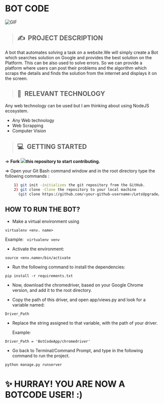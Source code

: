# **BOT CODE**

![GIF](https://github.com/BOT-CODERS/BotCodeApp/blob/master/Bot_Code_Demo.gif)

>## ✍&nbsp; PROJECT DESCRIPTION
A bot that automates solving a task on a website.We will simply create a Bot which searches solution on Google and provides the best solution on the Platform. This can be also used to solve errors. So we can provide a platform where users can post their problems and the algorithm which scraps the details and finds the solution from the internet and displays it on the screen.

>## 📂&nbsp; RELEVANT TECHNOLOGY
Any web technology can be used but I am thinking about using NodeJS ecosystem.

* Any Web technology
* Web Scrapping
* Computer Vision


>## 💻&nbsp; GETTING STARTED

=> **Fork <a href=https://github.com/LetsUpgrade/BOT-CODE><img src="https://img.icons8.com/ios/24/000000/code-fork.png"></a>this repository to start contributing.**

=> Open your Git Bash command window and in the root directory type the following commands :
```bash
    1) git init -initializes the git repository from the GitHub. 
    2) git clone -Clone the repository to your local machine
      (git clone https://github.com/<your-github-username>/LetsUpgrade/BOT-CODE)
```    

## HOW TO RUN THE BOT?

- Make a virtual environment using
```
virtualenv <env. name> 
```
  Example: ``` virtualenv venv```
  
 - Activate the environment:
 ```
 source <env.name>/bin/activate
 ```

- Run the following command to install the dependencies:
```
pip install -r requirements.txt
```

- Now, download the chromedriver, based on your Google Chrome version, and add it to the root directory.

- Copy the path of this driver, and open app/views.py and look for a variable named:
```
Driver_Path
```

- Replace the string assigned to that variable, with the path of your driver.
  
  Example:
```
Driver_Path = 'BotCodeApp/chromedriver'
```

- Go back to Terminal/Command Prompt, and type in the following command to run the project.
```
python manage.py runserver
```

# :sparkles: HURRAY! YOU ARE NOW A BOTCODE USER! :) 


